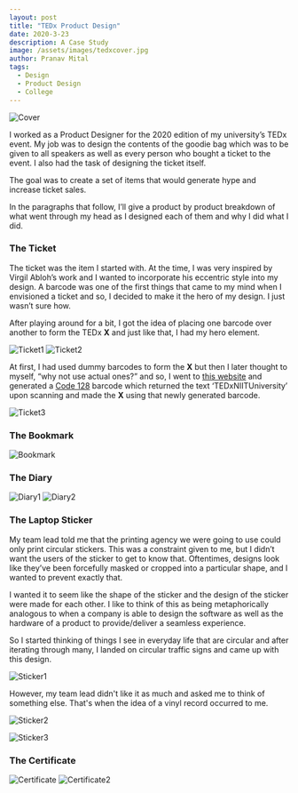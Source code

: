 ```yaml
---
layout: post
title: "TEDx Product Design"
date: 2020-3-23
description: A Case Study
image: /assets/images/tedxcover.jpg
author: Pranav Mital
tags: 
  - Design
  - Product Design
  - College
---
```

![Cover](/assets/images/tedxcover.jpg)

I worked as a Product Designer for the 2020 edition of my university’s TEDx event. My job was to design the contents of the goodie bag which was to be given to all speakers as well as every person who bought a ticket to the event. I also had the task of designing the ticket itself.   

The goal was to create a set of items that would generate hype and increase ticket sales.

In the paragraphs that follow, I’ll give a product by product breakdown of what went through my head as I designed each of them and why I did what I did.  

### The Ticket 
The ticket was the item I started with. At the time, I was very inspired by Virgil Abloh’s work and I wanted to incorporate his eccentric style into my design. A barcode was one of the first things that came to my mind when I envisioned a ticket and so, I decided to make it the hero of my design. I just wasn’t sure how.

After playing around for a bit, I got the idea of placing one barcode over another to form the TEDx **X** and just like that, I had my hero element.

![Ticket1](/assets/images/tedx1.jpg)
![Ticket2](/assets/images/tedx2.jpg)

At first, I had used dummy barcodes to form the **X** but then I later thought to myself, “why not use actual ones?” and so, I went to [this website](https://barcode.tec-it.com/en/Code128) and generated a [Code 128](https://en.wikipedia.org/wiki/Code_128) barcode which returned the text ‘TEDxNIITUniversity’ upon scanning and made the **X** using that newly generated barcode.

![Ticket3](/assets/images/tedx3.jpg)

### The Bookmark
![Bookmark](/assets/images/tedx4.jpg)

### The Diary
![Diary1](/assets/images/tedx5.jpg)
![Diary2](/assets/images/tedx6.jpg)

### The Laptop Sticker
My team lead told me that the printing agency we were going to use could only print circular stickers. This was a constraint given to me, but I didn’t want the users of the sticker to get to know that. Oftentimes, designs look like they’ve been forcefully masked or cropped into a particular shape, and I wanted to prevent exactly that. 

I wanted it to seem like the shape of the sticker and the design of the sticker were made for each other. I like to think of this as being metaphorically analogous to when a company is able to design the software as well as the hardware of a product to provide/deliver a seamless experience. 

So I started thinking of things I see in everyday life that are circular and after iterating through many, I landed on circular traffic signs and came up with this design.  

![Sticker1](/assets/images/tedx7.jpg)

However, my team lead didn't like it as much and asked me to think of something else. That's when the idea of a vinyl record occurred to me.

![Sticker2](/assets/images/tedx8.jpg)




![Sticker3](/assets/images/tedx9.jpg)

### The Certificate
![Certificate](/assets/images/tedx10.jpg)
![Certificate2](/assets/images/tedx11.jpg)
